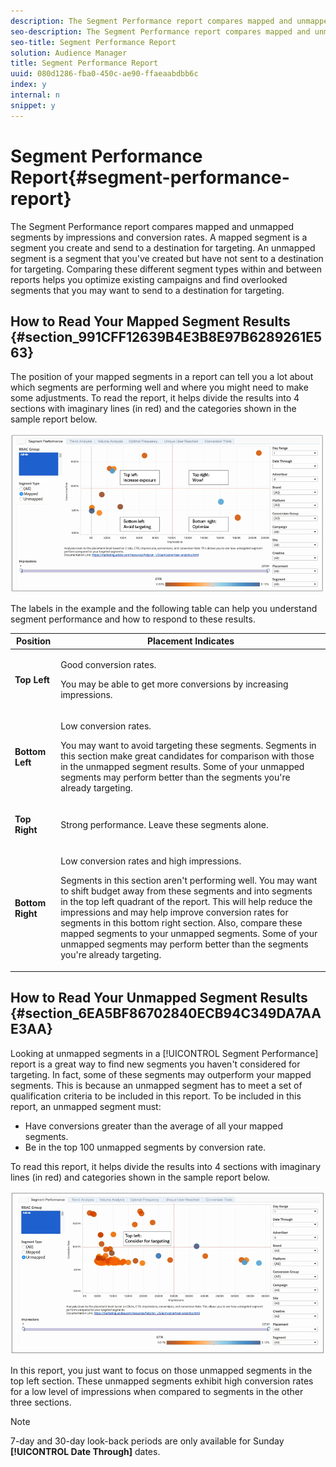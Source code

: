 ```yaml
---
description: The Segment Performance report compares mapped and unmapped segments by impressions and conversion rates. A mapped segment is a segment you create and send to a destination for targeting. An unmapped segment is a segment that you've created but have not sent to a destination for targeting. Comparing these different segment types within and between reports helps you optimize existing campaigns and find overlooked segments that you may want to send to a destination for targeting.
seo-description: The Segment Performance report compares mapped and unmapped segments by impressions and conversion rates. A mapped segment is a segment you create and send to a destination for targeting. An unmapped segment is a segment that you've created but have not sent to a destination for targeting. Comparing these different segment types within and between reports helps you optimize existing campaigns and find overlooked segments that you may want to send to a destination for targeting.
seo-title: Segment Performance Report
solution: Audience Manager
title: Segment Performance Report
uuid: 080d1286-fba0-450c-ae90-ffaeaabdbb6c
index: y
internal: n
snippet: y
---
```


# Segment Performance Report{#segment-performance-report}

The Segment Performance report compares mapped and unmapped segments by impressions and conversion rates. A mapped segment is a segment you create and send to a destination for targeting. An unmapped segment is a segment that you've created but have not sent to a destination for targeting. Comparing these different segment types within and between reports helps you optimize existing campaigns and find overlooked segments that you may want to send to a destination for targeting.

## How to Read Your Mapped Segment Results {#section_991CFF12639B4E3B8E97B6289261E563}

The position of your mapped segments in a report can tell you a lot about which segments are performing well and where you might need to make some adjustments. To read the report, it helps divide the results into 4 sections with imaginary lines (in red) and the categories shown in the sample report below.

![](assets/mapped-segment-performance.png)

The labels in the example and the following table can help you understand segment performance and how to respond to these results.

<table id="table_A29253B30DFA4CD7B3B7C320DE0BDEA4"> 
 <thead> 
  <tr> 
   <th colname="col1" class="entry"> Position </th> 
   <th colname="col2" class="entry"> Placement Indicates </th> 
  </tr> 
 </thead>
 <tbody> 
  <tr> 
   <td colname="col1"> <p> <b>Top Left</b> </p> </td> 
   <td colname="col2"> <p>Good conversion rates. </p> <p>You may be able to get more conversions by increasing impressions. </p> </td> 
  </tr> 
  <tr> 
   <td colname="col1"> <p> <b>Bottom Left</b> </p> </td> 
   <td colname="col2"> <p>Low conversion rates. </p> <p>You may want to avoid targeting these segments. Segments in this section make great candidates for comparison with those in the unmapped segment results. Some of your unmapped segments may perform better than the segments you're already targeting. </p> </td> 
  </tr> 
  <tr> 
   <td colname="col1"> <p> <b>Top Right</b> </p> </td> 
   <td colname="col2"> <p>Strong performance. Leave these segments alone. </p> </td> 
  </tr> 
  <tr> 
   <td colname="col1"> <p> <b>Bottom Right</b> </p> </td> 
   <td colname="col2"> <p>Low conversion rates and high impressions. </p> <p>Segments in this section aren't performing well. You may want to shift budget away from these segments and into segments in the top left quadrant of the report. This will help reduce the impressions and may help improve conversion rates for segments in this bottom right section. Also, compare these mapped segments to your unmapped segments. Some of your unmapped segments may perform better than the segments you're already targeting. </p> </td> 
  </tr> 
 </tbody> 
</table>

## How to Read Your Unmapped Segment Results {#section_6EA5BF86702840ECB94C349DA7AAE3AA}

Looking at unmapped segments in a [!UICONTROL Segment Performance] report is a great way to find new segments you haven't considered for targeting. In fact, some of these segments may outperform your mapped segments. This is because an unmapped segment has to meet a set of qualification criteria to be included in this report. To be included in this report, an unmapped segment must:

* Have conversions greater than the average of all your mapped segments. 
* Be in the top 100 unmapped segments by conversion rate.

To read this report, it helps divide the results into 4 sections with imaginary lines (in red) and categories shown in the sample report below.

![](assets/unmapped-segment-performance.png)

In this report, you just want to focus on those unmapped segments in the top left section. These unmapped segments exhibit high conversion rates for a low level of impressions when compared to segments in the other three sections.

>[!NOTE]
>
>7-day and 30-day look-back periods are only available for Sunday **[!UICONTROL Date Through]** dates.

